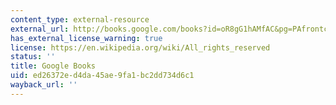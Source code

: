```yaml
---
content_type: external-resource
external_url: http://books.google.com/books?id=oR8gG1hAMfAC&pg=PAfrontcover#v=onepage
has_external_license_warning: true
license: https://en.wikipedia.org/wiki/All_rights_reserved
status: ''
title: Google Books
uid: ed26372e-d4da-45ae-9fa1-bc2dd734d6c1
wayback_url: ''
---
```

